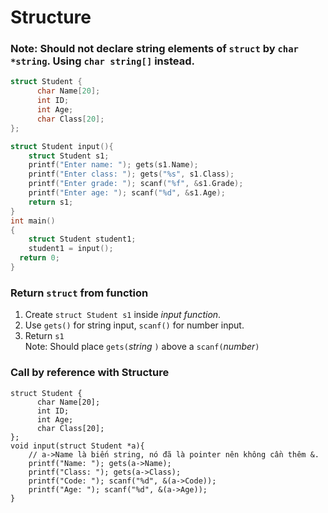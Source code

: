 # Structure
### Note: Should not declare string elements of `struct` by `char *string`. Using `char string[]` instead.
```c
struct Student {
      char Name[20];
      int ID;
      int Age;
      char Class[20];
};

struct Student input(){
    struct Student s1;
    printf("Enter name: "); gets(s1.Name);
    printf("Enter class: "); gets("%s", s1.Class);
    printf("Enter grade: "); scanf("%f", &s1.Grade);
    printf("Enter age: "); scanf("%d", &s1.Age);
    return s1;
}
int main() 
{
    struct Student student1;
    student1 = input();
  return 0; 
} 
```
### Return `struct` from function
1. Create `struct Student s1` inside _input function_.
2. Use `gets()` for string input, `scanf()` for number input.
3. Return `s1`  
Note: Should place `gets(`_string_ `)` above a `scanf(`_number_`)`
### Call by reference with Structure
```
struct Student {
      char Name[20];
      int ID;
      int Age;
      char Class[20];
};
void input(struct Student *a){
    // a->Name là biến string, nó đã là pointer nên không cần thêm &.
	printf("Name: "); gets(a->Name);
	printf("Class: "); gets(a->Class);
	printf("Code: "); scanf("%d", &(a->Code));
	printf("Age: "); scanf("%d", &(a->Age));
}
```
